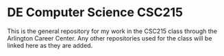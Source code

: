 # DE Computer Science CSC215
This is the general repository for my work in the CSC215 class through the Arlington Career Center. Any other repositories used for the class will be linked here as they are added. 